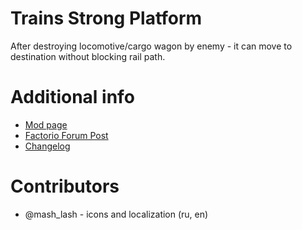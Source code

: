 # Trains Strong Platform

After destroying locomotive/cargo wagon by enemy - it can move to destination without blocking rail path. 

# Additional info

- [Mod page](https://mods.factorio.com/mod/trains-string-platform)
- [Factorio Forum Post](https://forums.factorio.com/viewtopic.php?f=?&t=?)
- [Changelog](./changelog.txt)

# Contributors
 - @mash_lash - icons and localization (ru, en)